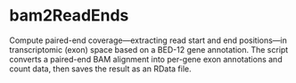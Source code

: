 # bam2ReadEnds
Compute paired-end coverage—extracting read start and end positions—in transcriptomic (exon) space based on a BED-12 gene annotation. The script converts a paired-end BAM alignment into per-gene exon annotations and count data, then saves the result as an RData file.
